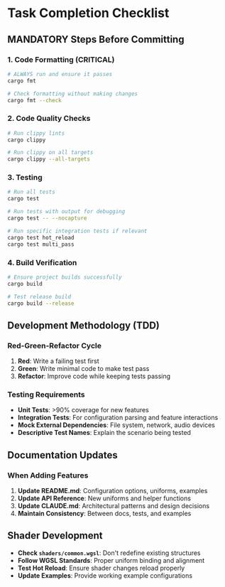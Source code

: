 # Task Completion Checklist

## MANDATORY Steps Before Committing

### 1. Code Formatting (CRITICAL)
```bash
# ALWAYS run and ensure it passes
cargo fmt

# Check formatting without making changes
cargo fmt --check
```

### 2. Code Quality Checks
```bash
# Run clippy lints
cargo clippy

# Run clippy on all targets
cargo clippy --all-targets
```

### 3. Testing
```bash
# Run all tests
cargo test

# Run tests with output for debugging
cargo test -- --nocapture

# Run specific integration tests if relevant
cargo test hot_reload
cargo test multi_pass
```

### 4. Build Verification
```bash
# Ensure project builds successfully
cargo build

# Test release build
cargo build --release
```

## Development Methodology (TDD)

### Red-Green-Refactor Cycle
1. **Red**: Write a failing test first
2. **Green**: Write minimal code to make test pass
3. **Refactor**: Improve code while keeping tests passing

### Testing Requirements
- **Unit Tests**: >90% coverage for new features
- **Integration Tests**: For configuration parsing and feature interactions
- **Mock External Dependencies**: File system, network, audio devices
- **Descriptive Test Names**: Explain the scenario being tested

## Documentation Updates

### When Adding Features
1. **Update README.md**: Configuration options, uniforms, examples
2. **Update API Reference**: New uniforms and helper functions
3. **Update CLAUDE.md**: Architectural patterns and design decisions
4. **Maintain Consistency**: Between docs, tests, and examples

## Shader Development
- **Check `shaders/common.wgsl`**: Don't redefine existing structures
- **Follow WGSL Standards**: Proper uniform binding and alignment
- **Test Hot Reload**: Ensure shader changes reload properly
- **Update Examples**: Provide working example configurations